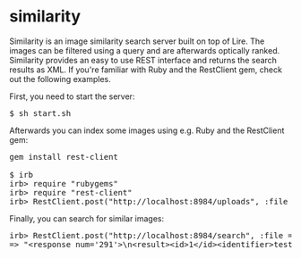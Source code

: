
# similarity

Similarity is an image similarity search server built on top of Lire.
The images can be filtered using a query and are afterwards optically ranked.
Similarity provides an easy to use REST interface and returns the search results as XML.
If you're familiar with Ruby and the RestClient gem, check out the following examples.

First, you need to start the server:

<pre>
$ sh start.sh
</pre>

Afterwards you can index some images using e.g. Ruby and the RestClient gem:

<pre>
gem install rest-client

$ irb
irb> require "rubygems"
irb> require "rest-client"
irb> RestClient.post("http://localhost:8984/uploads", :file => File.new("test.jpg"), :identifier => "test.jpg", :text => "keywords", :id => 1) 
</pre>

Finally, you can search for similar images:

<pre>
irb> RestClient.post("http://localhost:8984/search", :file => File.new("reference.jpg"), :q => "keywords", :start => 0, :limit => 2)
=> "&lt;response num='291'&gt;\n&lt;result&gt;&lt;id&gt;1&lt;/id&gt;&lt;identifier&gt;test.jpg&lt;/identifier&gt;&lt;score&gt;0.46990407&gt;/score&gt;&lt;/result&gt;...&lt;/response&gt;\n"
</pre>

